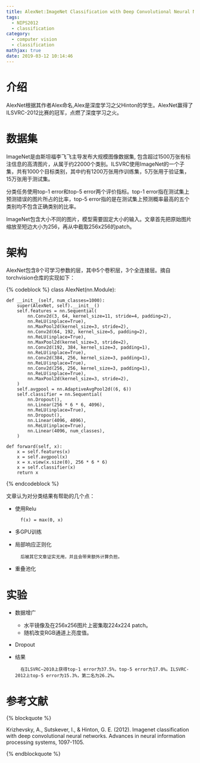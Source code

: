 ```yaml
---
title: AlexNet:ImageNet Classification with Deep Convolutional Neural Networks
tags:
  - NIPS2012
  - classification
category:
  - computer vision
  - classification
mathjax: true
date: 2019-03-12 10:14:46
---
```


# 介绍
AlexNet根据其作者Alex命名,Alex是深度学习之父Hinton的学生。AlexNet赢得了ILSVRC-2012比赛的冠军，点燃了深度学习之火。


# 数据集
ImageNet是由斯坦福李飞飞主导发布大规模图像数据集, 包含超过1500万张有标注信息的高清图片，从属于约22000个类别。ILSVRC使用ImageNet的一个子集，共有1000个目标类别，其中约有1200万张用作训练集，5万张用于验证集，15万张用于测试集。

分类任务使用top-1 error和top-5 error两个评价指标。top-1 error指在测试集上预测错误的图片所占的比率，top-5 error指的是在测试集上预测概率最高的五个类别均不包含正确类别的比率。

ImageNet包含大小不同的图片，模型需要固定大小的输入。文章首先把原始图片缩放至短边大小为256，再从中截取256x256的patch。


# 架构
AlexNet包含8个可学习参数的层，其中5个卷积层，3个全连接层。摘自torchvision仓库的实现如下：

{% codeblock %}
class AlexNet(nn.Module):

    def __init__(self, num_classes=1000):
        super(AlexNet, self).__init__()
        self.features = nn.Sequential(
            nn.Conv2d(3, 64, kernel_size=11, stride=4, padding=2),
            nn.ReLU(inplace=True),
            nn.MaxPool2d(kernel_size=3, stride=2),
            nn.Conv2d(64, 192, kernel_size=5, padding=2),
            nn.ReLU(inplace=True),
            nn.MaxPool2d(kernel_size=3, stride=2),
            nn.Conv2d(192, 384, kernel_size=3, padding=1),
            nn.ReLU(inplace=True),
            nn.Conv2d(384, 256, kernel_size=3, padding=1),
            nn.ReLU(inplace=True),
            nn.Conv2d(256, 256, kernel_size=3, padding=1),
            nn.ReLU(inplace=True),
            nn.MaxPool2d(kernel_size=3, stride=2),
        )
        self.avgpool = nn.AdaptiveAvgPool2d((6, 6))
        self.classifier = nn.Sequential(
            nn.Dropout(),
            nn.Linear(256 * 6 * 6, 4096),
            nn.ReLU(inplace=True),
            nn.Dropout(),
            nn.Linear(4096, 4096),
            nn.ReLU(inplace=True),
            nn.Linear(4096, num_classes),
        )

    def forward(self, x):
        x = self.features(x)
        x = self.avgpool(x)
        x = x.view(x.size(0), 256 * 6 * 6)
        x = self.classifier(x)
        return x
{% endcodeblock %}

文章认为对分类结果有帮助的几个点：

* 使用Relu 

        f(x) = max(0, x)

* 多GPU训练

* 局部响应正则化  

        后被其它文章证实无用，并且会带来额外计算负担。

* 重叠池化

# 实验

* 数据增广
    - 水平镜像及在256x256图片上密集取224x224 patch。
    - 随机改变RGB通道上亮度值。

* Dropout

* 结果

        在ILSVRC—2010上获得top-1 error为37.5%，top-5 error为17.0%。ILSVRC-2012上top-5 error为15.3%，第二名为26.2%。


# 参考文献
{% blockquote %}

Krizhevsky, A., Sutskever, I., & Hinton, G. E. (2012). Imagenet classification with deep convolutional neural networks. Advances in neural information processing systems, 1097-1105.

{% endblockquote %}
